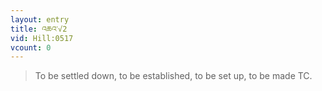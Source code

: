```yaml
---
layout: entry
title: འཆའ་√2
vid: Hill:0517
vcount: 0
---
```

> To be settled down, to be established, to be set up, to be made TC\.


